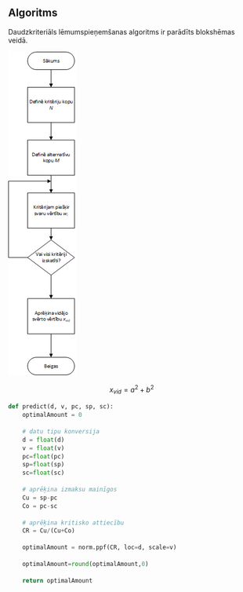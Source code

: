 ## Algoritms
Daudzkriteriāls lēmumspieņemšanas algoritms ir parādīts blokshēmas veidā.

![algoritms](/algo.png "algoritms")

```math
x_{vid} = a^2+b^2
```
```python
def predict(d, v, pc, sp, sc):
    optimalAmount = 0

    # datu tipu konversija
    d = float(d)
    v = float(v)
    pc=float(pc)
    sp=float(sp)
    sc=float(sc)

    # aprēķina izmaksu mainīgos
    Cu = sp-pc
    Co = pc-sc

    # aprēķina kritisko attiecību
    CR = Cu/(Cu+Co)

    optimalAmount = norm.ppf(CR, loc=d, scale=v)

    optimalAmount=round(optimalAmount,0)

    return optimalAmount
 
```

